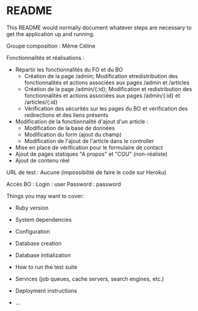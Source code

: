 # README

This README would normally document whatever steps are necessary to get the
application up and running.


Groupe composition : Même Céline

Fonctionnalités et réalisations :

* Répartir les fonctionnalités du FO et du BO
	* Création de la page /admin; Modification etredistribution des fonctionnalités et actions associées aux pages /admin et /articles
	* Création de la page /admin/{:id}; Modification et redistribution des fonctionnalités et actions associées aux pages /admin/{:id} et /articles/{:id}
	* Vérification des sécurités sur les pages du BO et vérification des redirections et des liens présents
* Modification de la fonctionnalité d'ajout d'un article :
	* Modification de la base de données
	* Modification du form (ajout du champ)
	* Modification de l'ajout de l'article dans le controller
* Mise en place de vérification pour le formulaire de contact
* Ajout de pages statiques "A propos" et "CGU" (non-réaliste)
* Ajout de contenu réel

URL de test : Aucune (impossibilité de faire le code sur Heroku)

Accès BO :
Login : user
Password : password




Things you may want to cover:

* Ruby version

* System dependencies

* Configuration

* Database creation

* Database initialization

* How to run the test suite

* Services (job queues, cache servers, search engines, etc.)

* Deployment instructions

* ...

